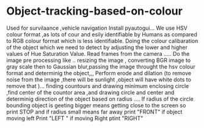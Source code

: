 # Object-tracking-based-on-colour
Used for survilaance ,vehicle navigation 
Install pyautogui...
We use HSV colour format ,as lots of cour and esily identifiable by Humans as compared to RGB colour format which is less identifiable. 
Doing the colour calibaration of the object which we need to detect by adjusting the lower and higher values of Hue Saturation Value.
Read frames from the camera ..... Do the image pre processing like .. resizing the image ,  converting BGR image to gray scale then to Gaussian blur,passing the image throught the hsv colour format and determinig the object,,,
Perform erode and dilation (to remove noise from the image ,there will be sunlight ,object will have white dots to remove that )...
finding countours and drawing minimum enclosing circle ,find center of the countor area ,and drawing circle and center and determinig direction of the object based on radius ....
If radius of the circle bounding object is geeting bigger means getting close to the screen so print STOP and if radius small means far away print "FRONT" if object moving left Print "LEFT "
if moving Right ptint "RIGHT"
